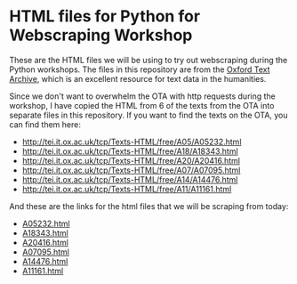 # HTML files for Python for Webscraping Workshop

These are the HTML files we will be using to try out webscraping during the Python workshops. The files in this repository are from the [Oxford Text Archive](https://ota.ox.ac.uk/), which is an excellent resource for text data in the humanities.

Since we don't want to overwhelm the OTA with http requests during the workshop, I have copied the HTML from 6 of the texts from the OTA into separate files in this repository. If you want to find the texts on the OTA, you can find them here:

<ul id="ota-links">
<li><a href="http://tei.it.ox.ac.uk/tcp/Texts-HTML/free/A05/A05232.html">http://tei.it.ox.ac.uk/tcp/Texts-HTML/free/A05/A05232.html</a></li>
<li><a href="http://tei.it.ox.ac.uk/tcp/Texts-HTML/free/A18/A18343.html">http://tei.it.ox.ac.uk/tcp/Texts-HTML/free/A18/A18343.html</a></li>
<li><a href="http://tei.it.ox.ac.uk/tcp/Texts-HTML/free/A20/A20416.html">http://tei.it.ox.ac.uk/tcp/Texts-HTML/free/A20/A20416.html</a></li>
<li><a href="http://tei.it.ox.ac.uk/tcp/Texts-HTML/free/A07/A07095.html">http://tei.it.ox.ac.uk/tcp/Texts-HTML/free/A07/A07095.html</a></li>
<li><a href="http://tei.it.ox.ac.uk/tcp/Texts-HTML/free/A14/A14476.html">http://tei.it.ox.ac.uk/tcp/Texts-HTML/free/A14/A14476.html</a></li>
<li><a href="http://tei.it.ox.ac.uk/tcp/Texts-HTML/free/A11/A11161.html">http://tei.it.ox.ac.uk/tcp/Texts-HTML/free/A11/A11161.html</a></li>
</ul>

And these are the links for the html files that we will be scraping from today:

<ul id="ws-links">
<li><a href="https://raw.githubusercontent.com/scstanley7/fall17workshops/master/python-webscraping/html/A05232.html">A05232.html</a></li>
<li><a href="https://raw.githubusercontent.com/scstanley7/fall17workshops/master/python-webscraping/html/A18343.html">A18343.html</a></li>
<li><a href="https://raw.githubusercontent.com/scstanley7/fall17workshops/master/python-webscraping/html/A20416.html">A20416.html</a></li>
<li><a href="https://raw.githubusercontent.com/scstanley7/fall17workshops/master/python-webscraping/html/A07095.html">A07095.html</a></li>
<li><a href="https://raw.githubusercontent.com/scstanley7/fall17workshops/master/python-webscraping/html/A14476.html">A14476.html</a></li>
<li><a href="https://raw.githubusercontent.com/scstanley7/fall17workshops/master/python-webscraping/html/A11161.html">A11161.html</a></li>
</ul>